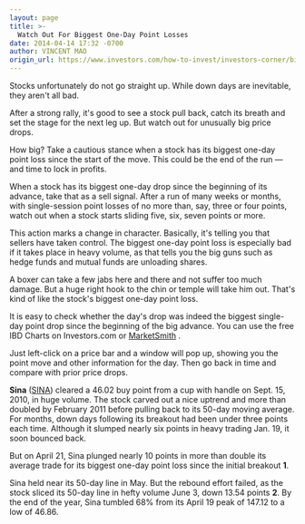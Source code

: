 ```yaml
---
layout: page
title: >-
  Watch Out For Biggest One-Day Point Losses
date: 2014-04-14 17:32 -0700
author: VINCENT MAO
origin_url: https://www.investors.com/how-to-invest/investors-corner/biggest-single-day-loss-is-a-sell-signal/
---
```


Stocks unfortunately do not go straight up. While down days are inevitable, they aren't all bad.

After a strong rally, it's good to see a stock pull back, catch its breath and set the stage for the next leg up. But watch out for unusually big price drops.

How big? Take a cautious stance when a stock has its biggest one-day point loss since the start of the move. This could be the end of the run — and time to lock in profits.

When a stock has its biggest one-day drop since the beginning of its advance, take that as a sell signal. After a run of many weeks or months, with single-session point losses of no more than, say, three or four points, watch out when a stock starts sliding five, six, seven points or more.

This action marks a change in character. Basically, it's telling you that sellers have taken control. The biggest one-day point loss is especially bad if it takes place in heavy volume, as that tells you the big guns such as hedge funds and mutual funds are unloading shares.

A boxer can take a few jabs here and there and not suffer too much damage. But a huge right hook to the chin or temple will take him out. That's kind of like the stock's biggest one-day point loss.

It is easy to check whether the day's drop was indeed the biggest single-day point drop since the beginning of the big advance. You can use the free IBD Charts on Investors.com or [MarketSmith](http://www.marketsmith.com) .

Just left-click on a price bar and a window will pop up, showing you the point move and other information for the day. Then go back in time and compare with prior price drops.

**Sina** ([SINA](https://research.investors.com/quote.aspx?symbol=SINA)) cleared a 46.02 buy point from a cup with handle on Sept. 15, 2010, in huge volume. The stock carved out a nice uptrend and more than doubled by February 2011 before pulling back to its 50-day moving average. For months, down days following its breakout had been under three points each time. Although it slumped nearly six points in heavy trading Jan. 19, it soon bounced back.

But on April 21, Sina plunged nearly 10 points in more than double its average trade for its biggest one-day point loss since the initial breakout **1**.

Sina held near its 50-day line in May. But the rebound effort failed, as the stock sliced its 50-day line in hefty volume June 3, down 13.54 points **2**. By the end of the year, Sina tumbled 68% from its April 19 peak of 147.12 to a low of 46.86.
